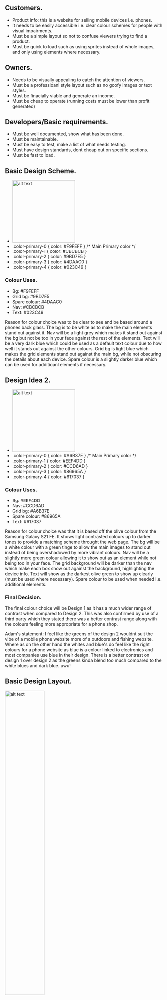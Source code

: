 
<link rel="preconnect" href="https://fonts.googleapis.com">
<link rel="preconnect" href="https://fonts.gstatic.com" crossorigin>
<link href="https://fonts.googleapis.com/css2?family=Roboto:wght@300&display=swap" rel="stylesheet">
<link href="https://fonts.googleapis.com/css2?family=Spartan:wght@300&display=swap" rel="stylesheet">
<style> 
#p1 {font-family: 'Roboto', sans-serif;} 
</style>

## Customers.

+ Product info: this is a website for selling mobile devices i.e. phones.
+ It needs to be easily accessible i.e. clear colour schemes for people with visual impairments.
+ Must be a simple layout so not to confuse viewers trying to find a product.
+ Must be quick to load such as using sprites instead of whole images, and only using elements where necessary.

## Owners.

+ Needs to be visually appealing to catch the attention of viewers.
+ Must be a professioanl style layout such as no goofy images or text styles.
+ Must be finacially viable and generate an income.
+ Must be cheap to operate (running costs must be lower than profit generated)

## Developers/Basic requirements.

+ Must be well documented, show what has been done.
+ Must be maintainable.
+ Must be easy to test, make a list of what needs testing.
+ Must have design standards, dont cheap out on specific sections.
+ Must be fast to load.

## Basic Design Scheme.
+ <img src="img/readme/colourpalette01.png" alt="alt text" width="200"/>
+ .color-primary-0 { color: #F9FEFF }	/* Main Primary color */
+ .color-primary-1 { color: #CBCBCB }
+ .color-primary-2 { color: #9BD7E5 }
+ .color-primary-3 { color: #4DAAC0 }
+ .color-primary-4 { color: #023C49 }
### Colour Uses.
+ Bg: #F9FEFF
+ Grid bg: #9BD7E5
+ Spare colour: #4DAAC0
+ Nav: #CBCBCB
+ Text: #023C49

Reason for colour choice was to be clear to see and be based around a phones back glass. 
The bg is to be white as to make the main elements stand out against it. Nav will be a light grey which makes it stand out against the bg but not be too in your face against the rest of the elements.
Text will be a very dark blue which could be used as a default text colour due to how well it stands out against the other colours.
Grid bg is light blue which makes the grid elements stand out against the main bg, while not obscuring the details about each device.
Spare colour is a slightly darker blue which can be used for additioanl elements if necessary.

## Design Idea 2.
+ <img src="img/readme/colourpalette02.png" alt="alt text" width="200"/>
+ .color-primary-0 { color: #A6B37E }	/* Main Primary color */
+ .color-primary-1 { color: #EEF4DD }
+ .color-primary-2 { color: #CCD6AD }
+ .color-primary-3 { color: #86965A }
+ .color-primary-4 { color: #617037 }
### Colour Uses.
+ Bg: #EEF4DD
+ Nav: #CCD6AD
+ Grid bg: #A6B37E
+ Spare colour: #86965A
+ Text: #617037

Reason for colour choice was that it is based off the olive colour from the Samsung Galaxy S21 FE. 
It shows light contrasted colours up to darker tones to provide a matching scheme throught the web page. The bg will be a white colour with a green tinge to allow the main images to stand out instead of being overshadowed by more vibrant colours.
Nav will be a slightly more green colour allowing it to show out as an element while not being too in your face.
The grid background will be darker than the nav which make each box show out against the background, highlighting the device info.
Text will show as the darkest olive green to show up  clearly 
(must be used where necessary).
Spare colour to be used when needed i.e. additional elements.
### Final Decision.
The final colour choice will be Design 1 as it has a much wider range of contrast when compared to Design 2. This was also confirmed by use of a third party which they stated there was a better contrast range along with the colours feeling more appropriate for a phone shop.

Adam's statement: I feel like the greens of the design 2 wouldnt suit the vibe of a mobile phone website more of a outdoors and fishing website. Where as on the other hand the whites and blue's do feel like the right colours for a phone website as blue is a colour linked to electronics and most companies use blue in their design. There is a better contrast on design 1 over design 2 as the greens kinda blend too much compared to the white blues and dark blue. uwu!  

## Basic Design Layout.

<img src="img/readme/basiclayout01.jpg" alt="alt text" width="50%" height="50%"/>
<img src="img/readme/basiclayout02.jpg" alt="alt text" width="50%" height="50%"/>

### Design 1.
I decided to use a carasel as this would be the most interactive way and visually appealing to viewers which would grab their attention on the best phones available. I then chose a grid layout as this way they can see the best phones available and the grid almost acts as a way of self advertisement by being on the home page.

### Design 2.
For this design, the navigation will be a similar format but instead of a carasel, it will use a large banner to grab ther viewers attention with something like "Check out the best phones today!", then below it will use alternating lists which display an image of the phone, then a basic description next to it, such as features, camera, battery etc.

### Final design choice.
The final choice for the design will be design 1 due to it having a more interactive feel than design 2. Since design 1 has a carasel, this makes design 2 feel very static in comparison. The grid of design 1 has a much better feel than the list in design 2 as its neatly layed out and can display more devices on screen while not feeling too crouded whereas the list type layout feels like a lot of wasted space, making the webpage feel very empty.

## Design choice revision 1.
<img src="img/readme/revision 1.png">

Reason for choice was so that the measurements were easier to make and the page can also be displayed on the screen all at once. all the elements are the same as the original design but in a different orientation. Mobile version will follow the original layout in a later version. NOTE: the logo will act as the home button.

## Font Styles.
Requirements: It must have a modern design style with easy readability. Must be open soucrce or free to use commercially.
### First style.

I decided to first try using "Roboto Light 300" due to its minimalistic design providing a modern look to the website. Its clear to read due to its basic geometry therefore meaning much more accessible to viewers with reading and/or sight impairement. 

"https://fonts.googleapis.com/css2?family=Roboto:wght@300&display=swap"
<p><img src="img/readme/fontexample01.png" alt="alt text" width="100%" height="50%"/>
<img src="img/readme/fonticons01.png" alt="alt text" width="100%" height="50%"/></p>

### Second Style.

the next style i chose was "Spartan Light 300". It has a similar design style to the first one but uses a different style "a" and the "u" doesnt have the tail. overal it has a more simplified style similar to the one that Google uses meaning it is very easy to read for those with sight impairement.

"https://fonts.googleapis.com/css2?family=Spartan:wght@300&display=swap"
<p><img src="img/readme/fontexample02.png" alt="alt text" width="100%" height="50%"/>
<img src="img/readme/fonticons02.png" alt="alt text" width="100%" height="50%"/></p>

### Shared font attributes.
The standard weight (300) will be used for general text such as info, whereas headings and titles will use something between 500 and 900 to really stand out and grab the attention of the viewer, this can also be used to highlight some important info such as "*Case not included". The default text size will be around the 16px margin as it wont take up too much screen space but will still be readable. Any titles which need to stand out will be upped to 32px, this makes it stand out to the viewer so any important info they need to see such as a price will be obvious to them, this font size will apply to prices aswell.

### Final font choice.
I will be using design 2 as it has a more familar appearance with certain letters such as the "a" having a more hand written appearance, while still maintaining a more modern and clear format.

## Logo design.
<img src="img/readme/Logofinal.png" alt="alt text" height="50%" width="50%"/>

### Reasons for design choice.
The logo was to be based around technology meaning a power logo you would find on computers with a lightning bolt through the middle to show power, along with the name of the compnay inside the ring. The colour follows the design scheme of the website. 


## Navigation.
### How it works.
+ x = Yes (Navigation available)
+ m = Maybe (Design may or may not contain this link)

The table shows how the navigation elements are linked.  EXAMPLE: If you want to go FROM "Home" TO "Contact Us", this link is available so it is marked with an "x". But if you want to go FROM "phone 1" TO "phone 7" this link is not available so will be left blank. With the "top sellers" and "Deals!" it has not been decided what phones will be chosen so therefore has been marked with an "m". 

| Column - FROM Row - TO | home | All Phones | Deals! | Top Sellers | Contact Us | About Us | Phone 1 | Phone 2 | Phone 3 | Phone 4 | Phone 5 | Phone 6 | Phone 7 | Phone 8 | Phone 9 |
|---|---|---|---|---|---|---|---|---|---|---|---|---|---|---|---|
| home | x | x | x | x | x | x | x | x | x | x | x | x |  |  |  |
| All Phones | x | x | x | x | x | x | x | x | x | x | x | x | x | x | x |
| Deals! | x | x | x | x | x | x | m | m | m | m | m | m | m | m | m |
| Top Sellers | x | x | x | x | x | x | m | m | m | m | m | m | m | m | m |
| Contact Us | x | x | x | x | x | x |  |  |  |  |  |  |  |  |  |
| About Us | x | x | x | x | x | x |  |  |  |  |  |  |  |  |  |
| Phone 1 | x | x | x | x | x | x |  |  |  |  |  |  |  |  |  |
| Phone 2 | x | x | x | x | x | x |  |  |  |  |  |  |  |  |  |
| Phone 3 | x | x | x | x | x | x |  |  |  |  |  |  |  |  |  |
| Phone 4 | x | x | x | x | x | x |  |  |  |  |  |  |  |  |  |
| Phone 5 | x | x | x | x | x | x |  |  |  |  |  |  |  |  |  |
| Phone 6 | x | x | x | x | x | x |  |  |  |  |  |  |  |  |  |
| Phone 7 | x | x | x | x | x | x |  |  |  |  |  |  |  |  |  |
| Phone 8 | x | x | x | x | x | x |  |  |  |  |  |  |  |  |  |
| Phone 9 | x | x | x | x | x | x |  |  |  |  |  |  |  |  |  |

## Sources.
| Source                                                                                                           | Name                        |
|------------------------------------------------------------------------------------------------------------------|-----------------------------|
| https://www.armstrongsgroup.com/contact/facebook-logo-black-and-white-png/                                       | Facebook Logo (footer/contact us)               |
| https://www.flaticon.com/free-icon/twitter-logo-on-black-background_60580                                        | Twitter Logo (footer/contact us)               |
| https://icon-library.com/images/checkout-icon/checkout-icon-13.jpg                                               | Checkout image (phones pages)             |
| https://img.us.news.samsung.com/us/wp-content/uploads/2022/02/09102459/Galaxy-S22-Series-2-scaled.jpg            | Carousel Image 1 (home)           |
| https://www.gizmochina.com/wp-content/uploads/2018/02/p20-pro-1.jpg                                              | Carousel Image 2 (home)          |
| https://www.myfixguide.com/wp-content/uploads/2021/06/nokia-c20-plus-2.jpg                                       | Carousel Image 3 (home)          |
| https://media.wired.com/photos/6008b7cd103a85a519187c3e/master/pass/Gear-galaxys21_plus_phantom_silver_front.jpg | Samsung Galaxy S21 (home/phone page/all phones)         |
| https://m.media-amazon.com/images/I/61RhKubN4HL._AC_SL1000_.jpg                                                  | Samsung Galaxy Z Flip (home/phone page/all phones)      |
| https://www.samsung.com/us/business/smartphones/galaxy-z-fold3-5g/buy/                                           | Samsung Galaxy Z Fold (home/phone page/all phones)      |
| https://www.backmarket.co.uk/second-hand-iphone-11-128-gb-black-unlocked/290063.html                             | iPhone 11 (home/phone page/all phones)                  |
| https://www.apple.com/uk/shop/buy-iphone/iphone-12/6.1-inch-display-64gb-purple                                  | iPhone 12 (home/phone page/all phones)                  |
| https://www.apple.com/uk/shop/buy-iphone/iphone-13-pro/6.1-inch-display-1tb-silver                               | iPhone 13 Pro (home/phone page/all phones)              |
| https://consumer.huawei.com/content/dam/huawei-cbg-site/common/mkt/pdp/phones/nova9/specs/list-blue.png          | Huawei Nova 9 (phone page/all phones)              |
| https://www.techinn.com/f/13790/137905231/nokia-8.3-5g-8gb-128gb-6.8-smartphone.jpg                              | Nokia 8.3 (phone page/all phones)                  |
| https://www.notebookcheck.net/fileadmin/Notebooks/Motorola/Moto_G100/4_zu_3_moto_g100.jpg                        | Motorola G100 (phone page/all phones)              |
| https://www.youtube.com/embed/3xti4p2zz8k                                                                        | Samsung Galaxy S21 Video (phone page)   |
| https://www.youtube.com/embed/KAKoW-0y3Cw                                                                        | Samsung Galaxy Z Flip Video (phone page)|
| https://www.youtube.com/embed/Zeem5VOiqjM                                                                        | Samsung Galaxy Z Fold Video (phone page)|
| https://www.youtube.com/embed/hVpkbiQ9E4c                                                                        | iPhone 11 Video (phone page)            |
| https://www.youtube.com/embed/X1b3C2081-Q                                                                        | iPhone 12 Video (phone page)            |
| https://www.youtube.com/embed/d15MF53bW4I                                                                        | iPhone 13 Pro Video (phone page)        |
| https://www.youtube.com/embed/pRL5YqwZQ4U                                                                        | Huawei Nova 9 Video (phone page)        |
| https://www.youtube.com/embed/4WCpCE3V-No                                                                        | Nokia 8.3 Video (phone page)            |
| https://www.youtube.com/embed/fPvpUJOm8Xk                                                                        | Motorola G100 Video (phone page)        |
| https://www.gsmarena.com/                                                                                        | All Phone Specs (phone page)            |
| https://www.phonearena.com/                                                                                      | All Phone Descriptions (phone page)     |
| Logo                                                                                                             | BluTek Phone Shop Logo (used on all pages)|
# Development Revision 1.
When creating the webpage in visual code, some measurements had to be changed due to incorrect positioning or incorrect sizing. Changing specific sizes allowed the website layout to function correctly without certain elements being out of bounds.

# Feedback 1.
First amount of feedback was about adding an additional colour to the existing colour scheme to add more contrast to the web page; This has now been implemented.
Second set of feedback was about removing the vertical scroll on the page so everything fits into one page. This will  be worked on and will  be reflected in upcoming development stages. Currently this only functions on 1920x1080p resolution monitors which is to be improved upon on later versions.

## Feedback response.
Regarding the layout for fitting all on screen, steps have been taken to improve upon this, as such the header and footer have been reduced by 25px each. Next step was to reduce the spacing between elements to remove any excess whitespace while still keeping the elements seperate; Spacing has been reduced from 20px to 10px. This also required resizing most elements to make up for removing the whitespace.
Regarding the colour lacking much life, minor changes have been made, but drastic changes such as changing the page background would compromise the aesthetic of the site.

# Final tests performed.
+ Spell check all pages and elements. (Confirmed correct)
+ Confirm all links functional. (Confirmed working)
+ confirm all images render correctly. (Confirmed correct)
+ Confirm all information correct. (Confirmed correct)

# Finished Design Features.
+ Carousel on home page with 6 phones on the right with active links to the respective pages.
+ 9 phones each with their own description pages.
+ Contact us page with "realistic" contact info.
+ Deals and top sellers pages each with selected phones.
+ 9 fleshed out phone webpages each with their own information, specification table and review video.

## Third party review of finished product.
### Ashley Gould
It looks profesional, colourful and well designed. (no improvements stated)

### Adam Hurst.
The website is quite colourful and well laid out, The website is very easy to navigate and use. The prices and the specs are easily accesible. (no improvements stated)

### Aidan Scowen.
Phone site videos could be muted upon clicking on.
The sharp edges (boxes, rectangles, etc) could use rounding a small bit to visually look nice.
The social media icons could use their original colouring to fit their branding.
It looks very nice, and smooth. Hovering on objects look really interactive and feels good.
Phone sites look really good, laid out really well and organised.
<br> (Improvements listed: videos muted by default. smooth corners of elements. default colours to social media icons.)


### *All statements have been typed out by the reviewers.

### All feedback isted.
+ Mute videos by default. (This will be added to the current version. (Now implemented))
+ Smooth corners of elements. (This will  be improved upon in the next version. This is because it will require resiszing most if not all elements and may/will cause layout display issues such as misaligned content.)
+ Default colours of social media icons. (This will not be changed as it fits inline with the colour scheme of the website.)



# To be designed at a later date.
+ Improved visuals: The main interface could most likely be fleshed out more to show more vibrant colours making it more eye catching to viewers.
+ Official social media and email: The current contact information is only a suggested name, there is currently no facebook, twitter or email, and the social media icons on the footer currently do not function (although the ones in the contact us section do lead to a little easter egg.)
+ Functional checkout page: Currently the checkout icon on the phone pages only act as a placeholder, possible development may introduce a fucntional checkout page. (it does however lead to the easter egg)
+ Larger range of phones: Currently only 9 have been created but more will hopefully be implemented.
+ Search bar: There is currently no search function, only the "All Phones" page. this will hopefully be implemented at a later date but will follow after more phones have been implemented.
+ Auto resize content: Currently the page is viewed at a fixed 1920x1080p resolution meaning that any screen smaller than the size will not be able to display all the content on screen (but can still scroll to view hidden content). This is a known design flaw and will hopefully be corrected/improved on in further builds.
+ Improve the "About Us": There isn't much info displayed here right now, but this will be fleshed out at a later date.
+ Improved folder structure: Currently the organisation of folders are not very organised if at all. This will  be done at a later date as it would require me to change all paths of elements in the webpages. If a page has been moved to a different location (a different folder) it causes all elements and links to break.
